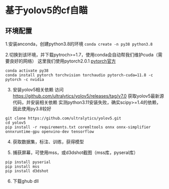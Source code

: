 # 基于yolov5的cf自瞄



## 环境配置
1.安装anconda，创建python3.8的环境
`conda create -n py38 python3.8`

2.切换到该环境，并下载pytroch>=1.7，使用conda会自动帮我们维护cuda（需要良好的网络）
这里我们使用pytorch2.0.1  [pytorch官方](https://pytorch.org/get-started/locally/)
```windows
conda activate py38
conda install pytorch torchvision torchaudio pytorch-cuda=11.8 -c pytorch -c nvidia 
```
3. 安装yolov5相关依赖
访问  https://github.com/ultralytics/yolov5/releases/tag/v7.0   获取yolov5最新源代码，并安装相关依赖
实测python3.11安装失败，确实scipy>=1.4的依赖，因此使用py3.8较好
```
git clone https://github.com/ultralytics/yolov5.git
cd yolov5
pip install -r requirements.txt coremltools onnx onnx-simplifier onnxruntime-gpu openvino-dev tensorflow
```

4. 获取数据集，标注、训练，获得模型

5. 捕获屏幕，可使用mss，或d3dshot截图（mss库，pyseral库）
```
pip install pyserial
pip install mss
pip install d3dshot
```

6. 下载ghub dll

